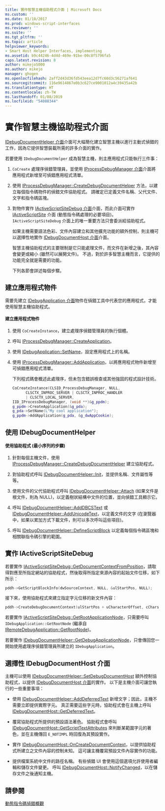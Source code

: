```yaml
---
title: 實作智慧主機協助程式介面 | Microsoft Docs
ms.custom: ''
ms.date: 01/18/2017
ms.prod: windows-script-interfaces
ms.reviewer: ''
ms.suite: ''
ms.tgt_pltfrm: ''
ms.topic: article
helpviewer_keywords:
- Smart Host Helper Interfaces, implementing
ms.assetid: b9c44246-4d4d-469e-91be-00c8f5796fa5
caps.latest.revision: 8
author: mikejo5000
ms.author: mikejo
manager: ghogen
ms.openlocfilehash: 2aff2d43d36fd543eea12d7fc60d3c56271af641
ms.sourcegitcommit: 116e9614867e0b3c627ce9001012a4c39435a42b
ms.translationtype: HT
ms.contentlocale: zh-TW
ms.lasthandoff: 01/08/2019
ms.locfileid: "54088344"
---
```

# <a name="implementing-smart-host-helper-interfaces"></a>實作智慧主機協助程式介面
[IDebugDocumentHelper 介面](../winscript/reference/idebugdocumenthelper-interface.md)介面可大幅簡化建立智慧主機以進行主動式偵錯的工作，因為它提供智慧裝載所需的許多介面的實作。  
  
 若要使用 `IDebugDocumentHelper` 成為智慧主機，則主應用程式只能執行三件事：  
  
1. `CoCreate` 處理序偵錯管理員，並使用 [IProcessDebugManager 介面](../winscript/reference/iprocessdebugmanager-interface.md)介面將應用程式新增至可偵錯應用程式清單。  
  
2. 使用 [IProcessDebugManager::CreateDebugDocumentHelper](../winscript/reference/iprocessdebugmanager-createdebugdocumenthelper.md) 方法，以建立每個指令碼物件的偵錯文件協助程式。 請確定已定義文件名稱、父代文件、文字和指令碼區塊。  
  
3. 對物件實作 [IActiveScriptSiteDebug 介面](../winscript/reference/iactivescriptsitedebug-interface.md)介面，而此介面可實作 [IActiveScriptSite](../winscript/reference/iactivescriptsite.md) 介面 (動態指令碼處理的必要項目)。 `IActiveScriptSiteDebug` 介面上的唯一重要方法只會委派給協助程式。  
  
   如果主機需要語法色彩、文件內容建立和其他擴充功能的額外控制，則主機可以選擇性地實作 [IDebugDocumentHost 介面](../winscript/reference/idebugdocumenthost-interface.md)介面。  
  
   智慧主機協助程式的主要限制是它只能處理文件，而文件在新增之後，其內容會變更或縮小 (雖然可以展開文件)。 不過，對於許多智慧主機而言，它提供的功能完全就是需要的功能。  
  
   下列各節會詳述每個步驟。  
  
## <a name="create-an-application-object"></a>建立應用程式物件  
 需要先建立 [IDebugApplication 介面](../winscript/reference/idebugapplication-interface.md)物件在偵錯工具中代表您的應用程式，才能使用智慧主機協助程式。  
  
#### <a name="to-create-an-application-object"></a>建立應用程式物件  
  
1.  使用 `CoCreateInstance`，建立處理序偵錯管理員的執行個體。  
  
2.  呼叫 [IProcessDebugManager::CreateApplication](../winscript/reference/iprocessdebugmanager-createapplication.md)。  
  
3.  使用 [IDebugApplication::SetName](../winscript/reference/idebugapplication-setname.md)，設定應用程式上的名稱。  
  
4.  使用 [IProcessDebugManager::AddApplication](../winscript/reference/iprocessdebugmanager-addapplication.md)，以將應用程式物件新增至可偵錯應用程式清單。  
  
     下列程式碼會概述此處理序，但未包含錯誤檢查或其他強固的程式設計技術。  
  
    ```cpp
    CoCreateInstance(CLSID_ProcessDebugManager, NULL,  
          CLSCTX_INPROC_SERVER | CLSCTX_INPROC_HANDLER  
          | CLSCTX_LOCAL_SERVER,  
    IID_IProcessDebugManager, (void **)&g_ppdm);  
    g_ppdm->CreateApplication(&g_pda);  
    g_pda->SetName(L"My cool application");  
    g_ppdm->AddApplication(g_pda, &g_dwAppCookie);  
    ```  
  
## <a name="using-idebugdocumenthelper"></a>使用 IDebugDocumentHelper  
  
#### <a name="to-use-the-helper-minimal-sequence-of-steps"></a>使用協助程式 (最小序列的步驟)  
  
1.  針對每個主機文件，使用 [IProcessDebugManager::CreateDebugDocumentHelper](../winscript/reference/iprocessdebugmanager-createdebugdocumenthelper.md) 建立協助程式。  
  
2.  對協助程式呼叫 [IDebugDocumentHelper::Init](../winscript/reference/idebugdocumenthelper-init.md)，並提供名稱、文件屬性等等。  
  
3.  使用文件的父代協助程式呼叫 [IDebugDocumentHelper::Attach](../winscript/reference/idebugdocumenthelper-attach.md) (如果文件是根文件，則為 NULL)，以定義樹狀結構中文件的位置，並向偵錯工具顯示它。  
  
4.  呼叫 [IDebugDocumentHelper::AddDBCSText](../winscript/reference/idebugdocumenthelper-adddbcstext.md) 或 [IDebugDocumentHelper::AddUnicodeText](../winscript/reference/idebugdocumenthelper-addunicodetext.md)，以定義文件的文字  (在瀏覽器中，如果以累加方式下載文件，則可以多次呼叫這些項目)。  
  
5.  呼叫 [IDebugDocumentHelper::DefineScriptBlock](../winscript/reference/idebugdocumenthelper-definescriptblock.md) 以定義每個指令碼區塊和相關聯指令碼引擎的範圍。  
  
## <a name="implementing-iactivescriptsitedebug"></a>實作 IActiveScriptSiteDebug  
 若要實作 [IActiveScriptSiteDebug::GetDocumentContextFromPosition](../winscript/reference/iactivescriptsitedebug-getdocumentcontextfromposition.md)，請取得對應至所指定網站的協助程式，然後取得所指定來源內容的起始文件位移，如下所示：  
  
```cpp
pddh->GetScriptBlockInfo(dwSourceContext, NULL, &ulStartPos, NULL);  
```  
  
 接下來，使用協助程式來建立指定字元位移的新文件內容：  
  
```cpp
pddh->CreateDebugDocumentContext(ulStartPos + uCharacterOffset, cChars, &pddcNew);  
```  
  
 若要實作 [IActiveScriptSiteDebug::GetRootApplicationNode](../winscript/reference/iactivescriptsitedebug-getrootapplicationnode.md)，只需要呼叫 `IDebugApplication::GetRootNode` (繼承自 [IRemoteDebugApplication::GetRootNode](../winscript/reference/iremotedebugapplication-getrootnode.md))。  
  
 若要實作 [IDebugDocumentHelper::GetDebugApplicationNode](../winscript/reference/idebugdocumenthelper-getdebugapplicationnode.md)，只會傳回您一開始使用處理序偵錯管理員所建立的 `IDebugApplication`。  
  
## <a name="the-optional-idebugdocumenthost-interface"></a>選擇性 IDebugDocumentHost 介面  
 主機可以使用 [IDebugDocumentHelper::SetDebugDocumentHost](../winscript/reference/idebugdocumenthelper-setdebugdocumenthost.md) 額外控制協助程式，以提供 [IDebugDocumentHost 介面](../winscript/reference/idebugdocumenthost-interface.md)的實作。 以下是主機介面可讓您執行的一些重要事項：  
  
-   使用 [IDebugDocumentHelper::AddDeferredText](../winscript/reference/idebugdocumenthelper-adddeferredtext.md) 新增文字；因此，主機不需要立即提供實際字元。 真正需要這些字元時，協助程式會在主機上呼叫 [IDebugDocumentHost::GetDeferredText](../winscript/reference/idebugdocumenthost-getdeferredtext.md)。  
  
-   覆寫協助程式所提供的預設語法著色。 協助程式會呼叫 [IDebugDocumentHost::GetScriptTextAttributes](../winscript/reference/idebugdocumenthost-getscripttextattributes.md) 來判斷某範圍字元的著色，並在主機傳回 `E_NOTIMPL` 時回復為其預設實作。  
  
-   實作 [IDebugDocumentHost::OnCreateDocumentContext](../winscript/reference/idebugdocumenthost-oncreatedocumentcontext.md)，以提供協助程式所建立之文件內容的控制未知。 這可讓主機覆寫預設文件內容實作的功能。  
  
-   提供檔案系統中文件的路徑名稱。 有些偵錯 UI 會使用這個選項允許使用者編輯和儲存文件變更。 呼叫 [IDebugDocumentHost::NotifyChanged](../winscript/reference/idebugdocumenthost-notifychanged.md)，以在儲存文件之後通知主機。  
  
## <a name="see-also"></a>請參閱  
 [動態指令碼偵錯概觀](../winscript/active-script-debugging-overview.md)
